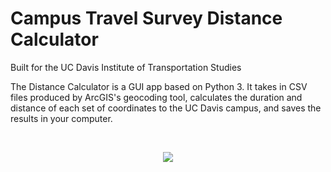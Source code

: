 # Campus Travel Survey Distance Calculator
Built for the UC Davis Institute of Transportation Studies

The Distance Calculator is a GUI app based on Python 3. It takes in CSV files produced by ArcGIS's geocoding tool, calculates the duration and distance of each set of coordinates to the UC Davis campus, and saves the results in your computer.

<br>
<p align=center>
<img src=https://i.imgur.com/xq9LrFa.png />
<p>

